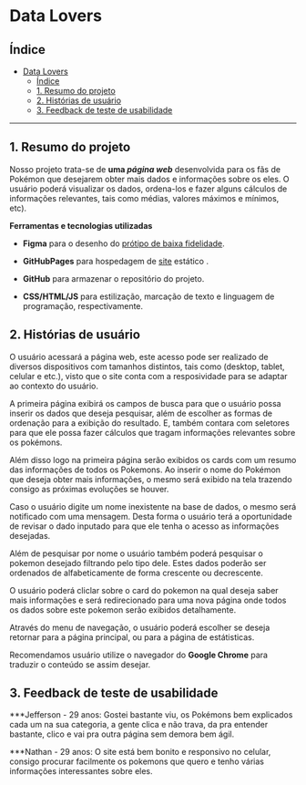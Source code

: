 # Data Lovers

## Índice

- [Data Lovers](#data-lovers)
  - [Índice](#índice)
  - [1. Resumo do projeto](#1-resumo-do-projeto)
  - [2. Histórias de usuário](#2-histórias-de-usuário)
  - [3. Feedback de teste de usabilidade](#3-feedback-de-teste-de-usabilidade)


***

## 1. Resumo do projeto

Nosso projeto trata-se de  **uma _página web_** desenvolvida para os fãs de Pokémon que desejarem obter mais dados e informações sobre os eles. O usuário poderá visualizar os dados, ordena-los e fazer alguns cálculos de informações relevantes, tais como médias, valores máximos e mínimos, etc).

 **Ferramentas e tecnologias utilizadas**

* **Figma** para o desenho do [prótipo de baixa fidelidade](https://www.figma.com/file/JP7AoZGHkFIvsGbb5NyDFc/data-lovers?type=design&node-id=0-1&t=nlMkHIDMdTdB5uDD-0).

* **GitHubPages** para hospedagem de [site](https://helouiseitokazo.github.io/SAP010-data-lovers/) estático .

* **GitHub** para armazenar o repositório do projeto.

* **CSS/HTML/JS** para estilização, marcação de texto e linguagem de programação, respectivamente.

## 2. Histórias de usuário

O usuário acessará a página web, este acesso pode ser realizado de diversos dispositivos com tamanhos distintos, tais como (desktop, tablet, celular e etc.), visto que o site conta com a resposividade para se adaptar ao contexto do usuário.

A primeira página exibirá os campos de busca para que o usuário possa inserir os dados que deseja pesquisar, além de escolher as formas de ordenação para a exibição do resultado. E, também contara com seletores para que ele possa fazer cálculos que tragam informações relevantes sobre os pokémons.

Além disso logo na primeira página serão exibidos os cards com um resumo das informações de todos os Pokemons. Ao inserir o nome do Pokémon que deseja obter mais informações, o mesmo será exibido na tela trazendo consigo as próximas evoluções se houver.

Caso o usuário digite um nome inexistente na base de dados, o mesmo será notificado com uma mensagem. Desta forma o usuário terá a oportunidade de revisar o dado inputado para que ele tenha o acesso as informações desejadas.

Além de pesquisar por nome o usuário também poderá pesquisar o pokemon desejado filtrando pelo tipo dele. Estes dados poderão ser ordenados de alfabeticamente de forma crescente ou decrescente.

O usuário poderá cliclar sobre o card do pokemon na qual deseja saber mais informações e será redirecionado para uma nova página onde todos os dados sobre este pokemon serão exibidos detalhamente.

Através do menu de navegação, o usuário poderá escolher se deseja retornar para a página principal, ou para a página de estátisticas.

Recomendamos usuário utilize o navegador do **Google Chrome** para traduzir o conteúdo se assim desejar.

## 3. Feedback de teste de usabilidade

***Jefferson - 29 anos:
Gostei bastante viu, os Pokémons bem explicados cada um na sua categoria, a gente clica e não trava, da pra entender bastante, clico e vai pra outra página sem demora bem ágil.

***Nathan - 29 anos:
O site está bem bonito e responsivo no celular, consigo procurar facilmente os pokemons que quero e tenho várias informações interessantes sobre eles.


